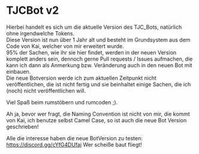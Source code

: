 # TJCBot v2
Hierbei handelt es sich um die aktuelle Version des TJC_Bots, natürlich ohne irgendwelche Tokens. \
Diese Version ist nun über 1 Jahr alt und besteht im Grundsystem aus dem Code von Kai, welcher von mir erweitert wurde. \
95% der Sachen, wie ihr sie hier findet, werden in der neuen Version komplett anders sein, dennoch gerne Pull requests / Issues aufmachen, die kann ich dann als Anmerkung bzw. Veränderung auch in den neuen Bot mit einbauen.\
Die neue Botversion werde ich zum aktuellen Zeitpunkt nicht veröffentlichen, die ist nicht fertig und sie beinhaltet einige Sachen, die ich (noch) nicht veröffentlichen will.

Viel Spaß beim rumstöbern und rumcoden ;).


Ah ja, bevor wer fragt, die Naming Convention ist nicht von mir, die kommt von Kai, ich benutze selbst Camel Case, so ist auch die neue Bot Version geschrieben!

Alle die interesse haben die neue BotVersion zu testen: https://discord.gg/cYfG4DUfaj
Wer scheiße baut fliegt!
